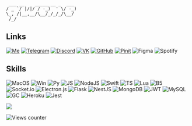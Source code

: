 ```
 ___ __    _____ __ _  ___ 
/ _ `/ |/|/ / -_)  ' \/ -_)
\_, /|__,__/\__/_/_/_/\__/ 
 /_/       
```

## Links
[![Me](https://img.shields.io/badge/rizza.fun-000000?style=for-the-badge&logo=About.me&logoColor=white)](https://rizza.fun)
[![Telegram](https://img.shields.io/badge/Telegram-2CA5E0?style=for-the-badge&logo=telegram&logoColor=white)](https://qweme1.t.me)
[![Discord](https://img.shields.io/badge/Discord-7289DA?style=for-the-badge&logo=discord&logoColor=white)](https://discord.gg/SfQASSnHFv)
[![VK](https://img.shields.io/badge/вконтакте-%232E87FB.svg?&style=for-the-badge&logo=vk&logoColor=white)](https://vk.com/cxldxice)
[![GitHub](https://img.shields.io/badge/GitHub-100000?style=for-the-badge&logo=github&logoColor=white)](https://github.com/qweme32)
[![Pinit](https://img.shields.io/badge/Pinterest-%23E60023.svg?&style=for-the-badge&logo=Pinterest&logoColor=white)](https://pinterest.com/fxckfxtxre/)
![Figma](https://img.shields.io/badge/Figma-F24E1E?style=for-the-badge&logo=figma&logoColor=white
)
![Spotify](https://img.shields.io/badge/Spotify-1ED760?&style=for-the-badge&logo=spotify&logoColor=white)

## Skills
![MacOS](https://img.shields.io/badge/mac%20os-000000?style=for-the-badge&logo=apple&logoColor=white)
![Win](https://img.shields.io/badge/Windows-0078D6?style=for-the-badge&logo=windows&logoColor=white)
![Py](https://img.shields.io/badge/Python-14354C?style=for-the-badge&logo=python&logoColor=white)
![JS](https://img.shields.io/badge/JavaScript-F7DF1E?style=for-the-badge&logo=javascript&logoColor=black)
![NodeJS](https://img.shields.io/badge/node.js-6DA55F?style=for-the-badge&logo=node.js&logoColor=white)
![Swift](https://img.shields.io/badge/Swift-FA7343?style=for-the-badge&logo=swift&logoColor=white)
![TS](https://img.shields.io/badge/TypeScript-007ACC?style=for-the-badge&logo=typescript&logoColor=white)
![Lua](https://img.shields.io/badge/Lua-2C2D72?style=for-the-badge&logo=lua&logoColor=white)
![B5](https://img.shields.io/badge/Bootstrap-563D7C?style=for-the-badge&logo=bootstrap&logoColor=white)
![Socket.io](https://img.shields.io/badge/Socket.io-black?style=for-the-badge&logo=socket.io&badgeColor=010101)
![Electron.js](https://img.shields.io/badge/Electron-191970?style=for-the-badge&logo=Electron&logoColor=white)
![Flask](https://img.shields.io/badge/flask-%23000.svg?style=for-the-badge&logo=flask&logoColor=white)
![NestJS](https://img.shields.io/badge/nestjs-%23E0234E.svg?style=for-the-badge&logo=nestjs&logoColor=white)
![MongoDB](https://img.shields.io/badge/MongoDB-%234ea94b.svg?style=for-the-badge&logo=mongodb&logoColor=white)
![JWT](https://img.shields.io/badge/JWT-black?style=for-the-badge&logo=JSON%20web%20tokens)
![MySQL](https://img.shields.io/badge/MySQL-00000F?style=for-the-badge&logo=mysql&logoColor=white)
![GC](https://img.shields.io/badge/Google_Cloud-4285F4?style=for-the-badge&logo=google-cloud&logoColor=white)
![Heroku](https://img.shields.io/badge/Heroku-430098?style=for-the-badge&logo=heroku&logoColor=white)
![Jest](https://img.shields.io/badge/Jest-323330?style=for-the-badge&logo=Jest&logoColor=white)

![](https://hit.yhype.me/github/profile?user_id=99718350)

![Views counter](https://komarev.com/ghpvc/?username=qweme32&style=for-the-badge&color=orange)